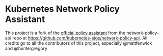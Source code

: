 # Kubernetes Network Policy Assistant

This project is a fork of the [official policy assistant](https://github.com/kubernetes-sigs/network-policy-api/tree/main/cmd/policy-assistant) from the network-policy-api repo at https://github.com/kubernetes-sigs/network-policy-api.
All credits go to all the contributors of this project, especially @mattfenwick and @huntergregory
